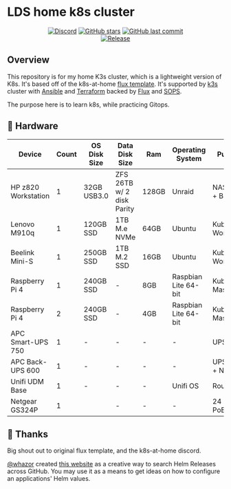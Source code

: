 # LDS home k8s cluster

<div align="center">

[![Discord](https://img.shields.io/discord/673534664354430999?color=7289da&label=DISCORD&style=for-the-badge&logo=discord)](https://discord.gg/k8s-at-home 'k8s at home Discord Community')
[![GitHub stars](https://img.shields.io/github/stars/lildrunkensmurf/k3s-home-cluster?color=green&style=for-the-badge)](https://github.com/Truxnell/home-cluster/stargazers 'This repo star count')
[![GitHub last commit](https://img.shields.io/github/last-commit/lildrunkensmurf/k3s-home-cluster?color=purple&style=for-the-badge)](https://github.com/LilDrunkenSmurf/k3s-home-cluster/commits/main 'Commit History')\
[![Release](https://img.shields.io/github/v/release/lildrunkensmurf/k3s-home-cluster?style=for-the-badge)](https://github.com/lildrunkensmurf/k3s-home-cluster/releases 'Repo releases')
  
</div>

## Overview

This repository is for my home K3s cluster, which is a lightweight version of K8s. It's based off of the k8s-at-home [flux template](https://github.com/onedr0p/flux-cluster-template).
It's supported by [k3s](https://k3s.io) cluster with [Ansible](https://www.ansible.com) and [Terraform](https://www.terraform.io) backed by [Flux](https://toolkit.fluxcd.io/) and [SOPS](https://toolkit.fluxcd.io/guides/mozilla-sops/).

The purpose here is to learn k8s, while practicing Gitops.

## 🔧 Hardware

| Device                    | Count | OS Disk Size  | Data Disk Size              | Ram   | Operating System      | Purpose             |
|---------------------------|-------|---------------|-----------------------------|-------|-----------------------|---------------------|
| HP z820 Workstation       | 1     | 32GB USB3.0   | ZFS 26TB w/ 2 disk Parity   | 128GB | Unraid                | NAS + NFS + Backup  |
| Lenovo M910q              | 1     | 120GB SSD     | 1TB M.e NVMe                | 64GB  | Ubuntu                | Kubernetes Worker   |
| Beelink Mini-S            | 1     | 250GB SSD     | 1TB M.2 SSD                 | 16GB  | Ubuntu                | Kubernetes Worker   |
| Raspberry Pi 4            | 1     | 240GB SSD     | -                           | 8GB   | Raspbian Lite 64-bit  | Kubernetes Master   |
| Raspberry Pi 4            | 2     | 240GB SSD     | -                           | 4GB   | Raspbian Lite 64-bit  | Kubernetes Master   |
| APC Smart-UPS 750         | 1     | -             | -                           | -     | -                     | UPS - NAS           |
| APC Back-UPS 600          | 1     | -             | -                           | -     | -                     | UPS - K8s + Network |
| Unifi UDM Base            | 1     | -             | -                           | -     | Unifi OS              | Router              |
| Netgear GS324P            | 1     |               | -                           | -     | -                     | 24 Port PoE Switch  |

## 🤝 Thanks

Big shout out to original flux template, and the k8s-at-home discord.

[@whazor](https://github.com/whazor) created [this website](https://nanne.dev/k8s-at-home-search/) as a creative way to search Helm Releases across GitHub. You may use it as a means to get ideas on how to configure an applications' Helm values.
